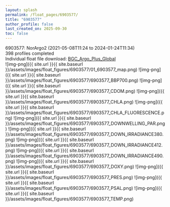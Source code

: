 ```yaml
---
layout: splash
permalink: /float_pages/6903577/
title: "6903577"
author_profile: false
last_created_on: 2025-09-30
toc: false
---
```

 
6903577: NorArgo2 (2021-05-08T11:24 to 2024-01-24T11:34)\
398 profiles completed\
Individual float file download: [BGC_Argo_Plus_Global](https://ftp.soest.hawaii.edu/bgc_argo_plus/Individual_Floats/outliers_removed/6903577_Sprof_processed.nc)\
![img-png]({{ site.url }}{{ site.baseurl }}/assets/images/float_figures/6903577/01_6903577_map.png)
![img-png]({{ site.url }}{{ site.baseurl }}/assets/images/float_figures/6903577/6903577_BBP700.png)
![img-png]({{ site.url }}{{ site.baseurl }}/assets/images/float_figures/6903577/6903577_CDOM.png)
![img-png]({{ site.url }}{{ site.baseurl }}/assets/images/float_figures/6903577/6903577_CHLA.png)
![img-png]({{ site.url }}{{ site.baseurl }}/assets/images/float_figures/6903577/6903577_CHLA_FLUORESCENCE.png)
![img-png]({{ site.url }}{{ site.baseurl }}/assets/images/float_figures/6903577/6903577_DOWNWELLING_PAR.png)
![img-png]({{ site.url }}{{ site.baseurl }}/assets/images/float_figures/6903577/6903577_DOWN_IRRADIANCE380.png)
![img-png]({{ site.url }}{{ site.baseurl }}/assets/images/float_figures/6903577/6903577_DOWN_IRRADIANCE412.png)
![img-png]({{ site.url }}{{ site.baseurl }}/assets/images/float_figures/6903577/6903577_DOWN_IRRADIANCE490.png)
![img-png]({{ site.url }}{{ site.baseurl }}/assets/images/float_figures/6903577/6903577_DOXY.png)
![img-png]({{ site.url }}{{ site.baseurl }}/assets/images/float_figures/6903577/6903577_PRES.png)
![img-png]({{ site.url }}{{ site.baseurl }}/assets/images/float_figures/6903577/6903577_PSAL.png)
![img-png]({{ site.url }}{{ site.baseurl }}/assets/images/float_figures/6903577/6903577_TEMP.png)

